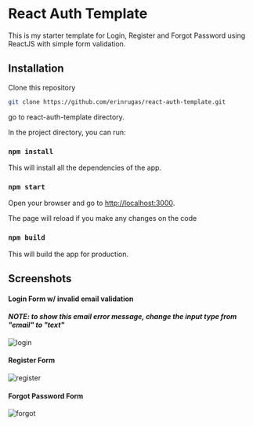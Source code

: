 # React Auth Template

This is my starter template for Login, Register and Forgot Password using ReactJS with simple form validation.

## Installation
Clone this repository
```bash
git clone https://github.com/erinrugas/react-auth-template.git
```

go to react-auth-template directory.

In the project directory, you can run:

### `npm install`
This will install all the dependencies of the app.

### `npm start`

Open your browser and go to [http://localhost:3000](http://localhost:3000).

The page will reload if you make any changes on the code

### `npm build`

This will build the app for production.


## Screenshots


#### Login Form w/ invalid email validation
#### *NOTE: to show this email error message, change the input type from "email" to "text"*

![login](https://i.imgur.com/0QKNX05.png)

#### Register Form
![register](https://i.imgur.com/H8ZJOPj.png)

#### Forgot Password Form
![forgot](https://i.imgur.com/moZyR37.png)

